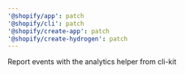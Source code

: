 ```yaml
---
'@shopify/app': patch
'@shopify/cli': patch
'@shopify/create-app': patch
'@shopify/create-hydrogen': patch
---
```


Report events with the analytics helper from cli-kit
